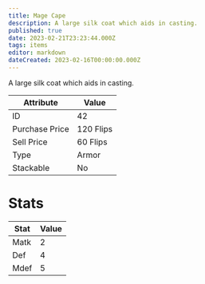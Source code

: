 ```yaml
---
title: Mage Cape
description: A large silk coat which aids in casting.
published: true
date: 2023-02-21T23:23:44.000Z
tags: items
editor: markdown
dateCreated: 2023-02-16T00:00:00.000Z
---
```


A large silk coat which aids in casting.

|Attribute|Value|
|-|-|
|ID|42|
|Purchase Price|120 Flips|
|Sell Price|60 Flips|
|Type|Armor|
|Stackable|No|

# Stats
|Stat|Value|
|-|-|
|Matk|2|
|Def|4|
|Mdef|5|
